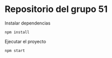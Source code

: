 # Repositorio del grupo 51

Instalar dependencias

<code>npm install</code>

Ejecutar el proyecto

<code>npm start</code>
